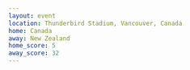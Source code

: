 ```yaml
---
layout: event
location: Thunderbird Stadium, Vancouver, Canada
home: Canada
away: New Zealand
home_score: 5
away_score: 32
---
```

